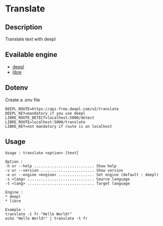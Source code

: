 # Translate
## Description
Translate text with deepl

## Evailable engine
* [deepl](https://www.deepl.com)
* [libre](https://github.com/LibreTranslate/LibreTranslate)

## Dotenv
Create a .env file
```
DEEPL_ROUTE=https://api-free.deepl.com/v2/translate
DEEPL_KEY=mandatory if you use deepl
LIBRE_ROUTE_DETECT=localhost:5000/detect
LIBRE_ROUTE=localhost:5000/translate
LIBRE_KEY=not mandatory if route is on localhost
```

## Usage
```
Usage : translate <option> [text]

Option :
-h or --help ........................... Show help
-v or --version ........................ Show version
-e or --engine <engine> ................ Set engine (default : deepl)
-s <lang> .............................. Source language
-t <lang> .............................. Target language

Engine :
* deepl
* libre

Example :
translate -t fr "Hello World!"
echo "Hello World!" | translate -t fr
```
